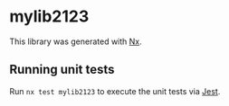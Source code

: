 # mylib2123

This library was generated with [Nx](https://nx.dev).

## Running unit tests

Run `nx test mylib2123` to execute the unit tests via [Jest](https://jestjs.io).
